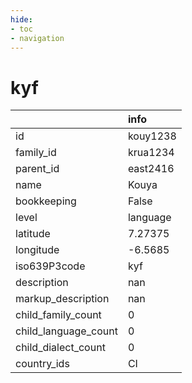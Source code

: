 ```yaml
---
hide:
- toc
- navigation
---
```

# kyf
|                      | info     |
|:---------------------|:---------|
| id                   | kouy1238 |
| family_id            | krua1234 |
| parent_id            | east2416 |
| name                 | Kouya    |
| bookkeeping          | False    |
| level                | language |
| latitude             | 7.27375  |
| longitude            | -6.5685  |
| iso639P3code         | kyf      |
| description          | nan      |
| markup_description   | nan      |
| child_family_count   | 0        |
| child_language_count | 0        |
| child_dialect_count  | 0        |
| country_ids          | CI       |